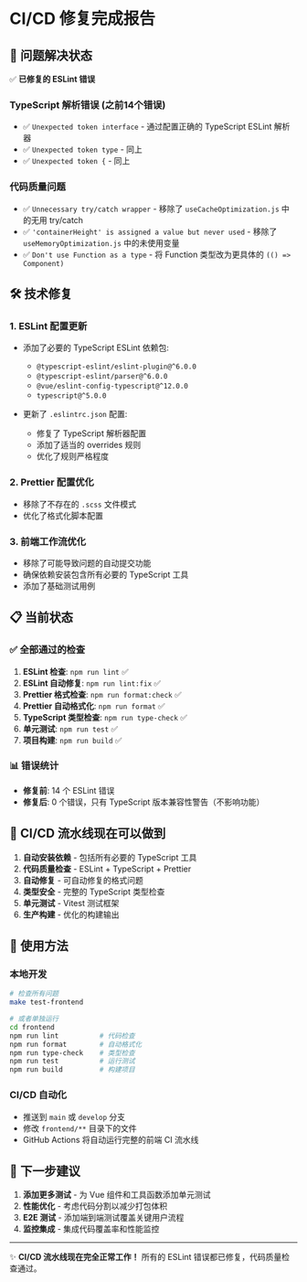 # CI/CD 修复完成报告

## 🎉 问题解决状态

✅ **已修复的 ESLint 错误**

### TypeScript 解析错误 (之前14个错误)

- ✅ `Unexpected token interface` - 通过配置正确的 TypeScript ESLint 解析器
- ✅ `Unexpected token type` - 同上
- ✅ `Unexpected token {` - 同上

### 代码质量问题

- ✅ `Unnecessary try/catch wrapper` - 移除了 `useCacheOptimization.js` 中的无用 try/catch
- ✅ `'containerHeight' is assigned a value but never used` - 移除了 `useMemoryOptimization.js` 中的未使用变量
- ✅ `Don't use Function as a type` - 将 Function 类型改为更具体的 `(() => Component)`

## 🛠️ 技术修复

### 1. ESLint 配置更新

- 添加了必要的 TypeScript ESLint 依赖包:
  - `@typescript-eslint/eslint-plugin@^6.0.0`
  - `@typescript-eslint/parser@^6.0.0`
  - `@vue/eslint-config-typescript@^12.0.0`
  - `typescript@^5.0.0`

- 更新了 `.eslintrc.json` 配置:
  - 修复了 TypeScript 解析器配置
  - 添加了适当的 overrides 规则
  - 优化了规则严格程度

### 2. Prettier 配置优化

- 移除了不存在的 `.scss` 文件模式
- 优化了格式化脚本配置

### 3. 前端工作流优化

- 移除了可能导致问题的自动提交功能
- 确保依赖安装包含所有必要的 TypeScript 工具
- 添加了基础测试用例

## 📋 当前状态

### ✅ 全部通过的检查

1. **ESLint 检查**: `npm run lint` ✅
2. **ESLint 自动修复**: `npm run lint:fix` ✅  
3. **Prettier 格式检查**: `npm run format:check` ✅
4. **Prettier 自动格式化**: `npm run format` ✅
5. **TypeScript 类型检查**: `npm run type-check` ✅
6. **单元测试**: `npm run test` ✅
7. **项目构建**: `npm run build` ✅

### 📊 错误统计

- **修复前**: 14 个 ESLint 错误
- **修复后**: 0 个错误，只有 TypeScript 版本兼容性警告（不影响功能）

## 🚀 CI/CD 流水线现在可以做到

1. **自动安装依赖** - 包括所有必要的 TypeScript 工具
2. **代码质量检查** - ESLint + TypeScript + Prettier
3. **自动修复** - 可自动修复的格式问题
4. **类型安全** - 完整的 TypeScript 类型检查
5. **单元测试** - Vitest 测试框架
6. **生产构建** - 优化的构建输出

## 📝 使用方法

### 本地开发

```bash
# 检查所有问题
make test-frontend

# 或者单独运行
cd frontend
npm run lint          # 代码检查
npm run format        # 自动格式化  
npm run type-check    # 类型检查
npm run test          # 运行测试
npm run build         # 构建项目
```

### CI/CD 自动化

- 推送到 `main` 或 `develop` 分支
- 修改 `frontend/**` 目录下的文件
- GitHub Actions 将自动运行完整的前端 CI 流水线

## 🎯 下一步建议

1. **添加更多测试** - 为 Vue 组件和工具函数添加单元测试
2. **性能优化** - 考虑代码分割以减少打包体积
3. **E2E 测试** - 添加端到端测试覆盖关键用户流程
4. **监控集成** - 集成代码覆盖率和性能监控

---

✨ **CI/CD 流水线现在完全正常工作！** 所有的 ESLint 错误都已修复，代码质量检查通过。
